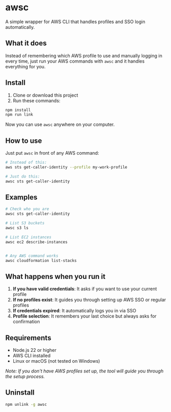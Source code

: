 # awsc

A simple wrapper for AWS CLI that handles profiles and SSO login automatically.

## What it does

Instead of remembering which AWS profile to use and manually logging in every time, just run your AWS commands with `awsc` and it handles everything for you.

## Install

1. Clone or download this project
2. Run these commands:

```bash
npm install
npm run link
```

Now you can use `awsc` anywhere on your computer.

## How to use

Just put `awsc` in front of any AWS command:

```bash
# Instead of this:
aws sts get-caller-identity --profile my-work-profile

# Just do this:
awsc sts get-caller-identity
```

## Examples

```bash
# Check who you are
awsc sts get-caller-identity

# List S3 buckets
awsc s3 ls

# List EC2 instances
awsc ec2 describe-instances


# Any AWS command works
awsc cloudformation list-stacks
```

## What happens when you run it

1. **If you have valid credentials**: It asks if you want to use your current profile
2. **If no profiles exist**: It guides you through setting up AWS SSO or regular profiles
3. **If credentials expired**: It automatically logs you in via SSO
4. **Profile selection**: It remembers your last choice but always asks for confirmation

## Requirements

- Node.js 22 or higher
- AWS CLI installed
- Linux or macOS (not tested on Windows)

_Note: If you don't have AWS profiles set up, the tool will guide you through the setup process._

## Uninstall

```bash
npm unlink -g awsc
```
